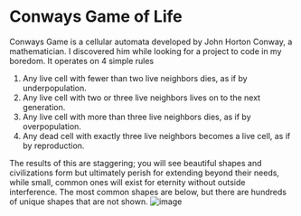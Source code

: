 # Conways Game of Life

Conways Game is a cellular automata developed by John Horton Conway, a mathematician. I discovered him while looking for a project to code in my boredom.
It operates on 4 simple rules
1. Any live cell with fewer than two live neighbors dies, as if by underpopulation.
2. Any live cell with two or three live neighbors lives on to the next generation.
3. Any live cell with more than three live neighbors dies, as if by overpopulation.
4. Any dead cell with exactly three live neighbors becomes a live cell, as if by reproduction.

The results of this are staggering; you will see beautiful shapes and civilizations form but ultimately perish for extending beyond their needs, while small, common ones
will exist for eternity without outside interference.
The most common shapes are below, but there are hundreds of unique shapes that are not shown.
![image](https://github.com/user-attachments/assets/d4fad7a6-7188-43ad-af63-4197fa6ee72c)
